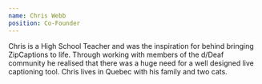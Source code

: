 ```yaml
---
name: Chris Webb
position: Co-Founder
---
```


Chris is a High School Teacher and was the inspiration for behind bringing ZipCaptions to life. Through working with members of the d/Deaf community he realised that there was a huge need for a well designed live captioning tool. Chris lives in Quebec with his family and two cats. 
